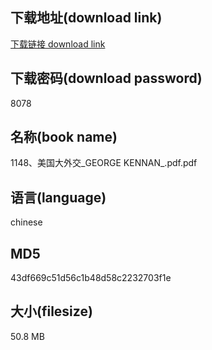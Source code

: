 ## 下载地址(download link)
[下载链接 download link](https://voluble-croquembouche-d321dc.netlify.app/?s=1148%E3%80%81%E7%BE%8E%E5%9B%BD%E5%A4%A7%E5%A4%96%E4%BA%A4_GEORGE+KENNAN_.pdf)

## 下载密码(download password)
8078

## 名称(book name)
1148、美国大外交_GEORGE KENNAN_.pdf.pdf

## 语言(language)
chinese

## MD5
43df669c51d56c1b48d58c2232703f1e

## 大小(filesize)
50.8 MB
